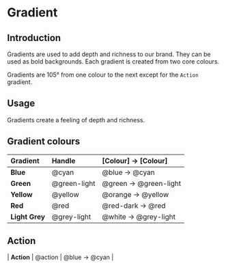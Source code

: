 # Gradient

## Introduction

Gradients are used to add depth and richness to our brand. They can be used as bold backgrounds. Each gradient is created from two core colours.

Gradients are 105° from one colour to the next except for the `Action` gradient.

## Usage

Gradients create a feeling of depth and richness.

## Gradient colours

| Gradient | Handle | [Colour] -> [Colour] |
| :--- | :--- | :--- |
| **Blue** | @cyan | @blue -> @cyan |
| **Green** | @green-light | @green -> @green-light |
| **Yellow** | @yellow | @orange -> @yellow |
| **Red** | @red | @red-dark -> @red |
| **Light Grey** | @grey-light | @white -> @grey-light |

## Action

| **Action** | @action | @blue -> @cyan |
